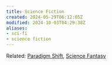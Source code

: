 ```yaml
---
title: Science Fiction
created: 2024-05-29T06:12:05Z
modified: 2024-10-03T04:29:38Z
aliases:
- sci-fi
- science fiction
---
```


Related: [Paradigm Shift](paradigm-shift.md), [Science Fantasy](../notes/science-fantasy.md)
